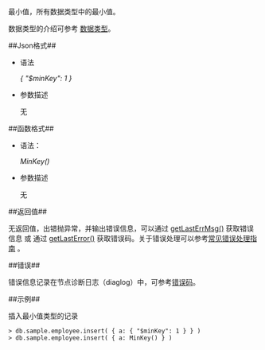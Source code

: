 
最小值，所有数据类型中的最小值。

数据类型的介绍可参考 [数据类型](manual/Distributed_Engine/Architecture/Data_Model/data_type.md)。

##Json格式##

* 语法

  *{ "$minKey": 1 }*

* 参数描述

  无

##函数格式##

* 语法： 

  *MinKey()*

* 参数描述

  无

##返回值##

无返回值，出错抛异常，并输出错误信息，可以通过 [getLastErrMsg()](manual/Manual/Sequoiadb_Command/Global/getLastErrMsg.md) 获取错误信息 或 通过 [getLastError()](manual/Manual/Sequoiadb_Command/Global/getLastError.md) 获取错误码。关于错误处理可以参考[常见错误处理指南](manual/FAQ/faq_sdb.md) 。

##错误##

错误信息记录在节点诊断日志（diaglog）中，可参考[错误码](manual/Manual/Sequoiadb_error_code.md)。

##示例##

插入最小值类型的记录

```lang-javascript
> db.sample.employee.insert( { a: { "$minKey": 1 } } )
> db.sample.employee.insert( { a: MinKey() } )
```
